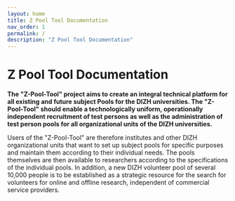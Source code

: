 ```yaml
---
layout: home
title: Z Pool Tool Documentation
nav_order: 1
permalink: /
description: "Z Pool Tool Documentation"
---
```


# Z Pool Tool Documentation

**The "Z-Pool-Tool" project aims to create an integral technical platform for all existing and future subject Pools for the DIZH universities. The "Z-Pool-Tool" should enable a technologically uniform, operationally independent recruitment of test persons as well as the administration of test person pools for all organizational units of the DIZH universities.**

Users of the "Z-Pool-Tool" are therefore institutes and other DIZH organizational units that want to set up subject pools for specific purposes and maintain them according to their individual needs. The pools themselves are then available to researchers according to the specifications of the individual pools. In addition, a new DIZH volunteer pool of several 10,000 people is to be established as a strategic resource for the search for volunteers for online and offline research, independent of commercial service providers.